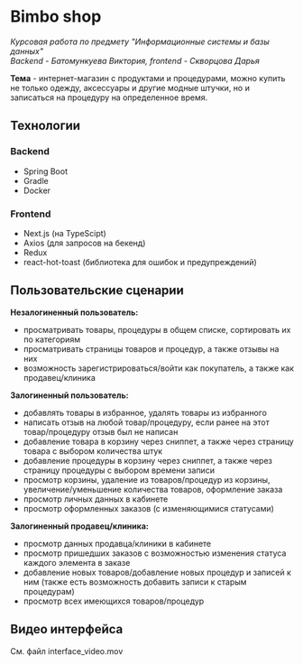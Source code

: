 # Bimbo shop
_Курсовая работа по предмету "Информационные системы и базы данных"_\
_Backend - Батомункуева Виктория, frontend - Скворцова Дарья_

__Тема__ - интернет-магазин с продуктами и процедурами, можно купить не только одежду, аксессуары и другие модные штучки, но и записаться на процедуру на определенное время. 

## Технологии

### Backend
 - Spring Boot
 - Gradle
 - Docker

### Frontend
 - Next.js (на TypeScipt)
 - Axios (для запросов на бекенд)
 - Redux
 - react-hot-toast (библиотека для ошибок и предупреждений)

## Пользовательские сценарии

__Незалогиненный пользователь:__
 - просматривать товары, процедуры в общем списке, сортировать их по категориям
 - просматривать страницы товаров и процедур, а также отзывы на них
 - возможность зарегистрироваться/войти как покупатель, а также как продавец/клиника

__Залогиненный пользователь:__
 - добавлять товары в избранное, удалять товары из избранного
 - написать отзыв на любой товар/процедуру, если ранее на этот товар/процедуру отзыв был не написан
 - добавление товара в корзину через сниппет, а также через страницу товара с выбором количества штук
 - добавление процедуры в корзину через сниппет, а также через страницу процедуры с выбором времени записи
 - просмотр корзины, удаление из товаров/процедур из корзины, увеличение/уменьшение количества товаров, оформление заказа
 - просмотр личных данных в кабинете
 - просмотр оформленных заказов (с изменяющимися статусами)

__Залогиненный продавец/клиника:__
 - просмотр данных продавца/клиники в кабинете
 - просмотр пришедших заказов с возможностью изменения статуса каждого элемента в заказе
 - добавление новых товаров/добавление новых процедур и записей к ним (также есть возможность добавить записи к старым процедурам)
 - просмотр всех имеющихся товаров/процедур

 ## Видео интерфейса

 См. файл interface_video.mov